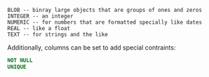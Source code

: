 ```SQL'
BLOB -- binray large objects that are groups of ones and zeros
INTEGER -- an integer
NUMERIC -- for numbers that are formatted specially like dates
REAL -- like a float
TEXT -- for strings and the like
```
Additionally, columns can be set to add special contraints:
```SQL
NOT NULL
UNIQUE
